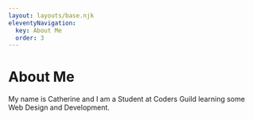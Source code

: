 ```yaml
---
layout: layouts/base.njk
eleventyNavigation:
  key: About Me
  order: 3
---
```

# About Me

My name is Catherine and I am a Student at Coders Guild learning some Web Design and Development.
